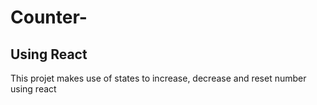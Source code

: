# Counter-
## Using React 
This projet makes use of states to increase, decrease and reset number using react
